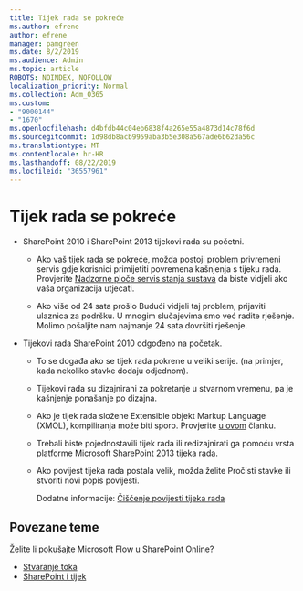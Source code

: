 ```yaml
---
title: Tijek rada se pokreće
ms.author: efrene
author: efrene
manager: pamgreen
ms.date: 8/2/2019
ms.audience: Admin
ms.topic: article
ROBOTS: NOINDEX, NOFOLLOW
localization_priority: Normal
ms.collection: Adm_O365
ms.custom:
- "9000144"
- "1670"
ms.openlocfilehash: d4bfdb44c04eb6838f4a265e55a4873d14c78f6d
ms.sourcegitcommit: 1d98db8acb9959aba3b5e308a567ade6b62da56c
ms.translationtype: MT
ms.contentlocale: hr-HR
ms.lasthandoff: 08/22/2019
ms.locfileid: "36557961"
---
```

# <a name="workflow-is-not-starting"></a>Tijek rada se pokreće

- SharePoint 2010 i SharePoint 2013 tijekovi rada su početni.

    - Ako vaš tijek rada se pokreće, možda postoji problem privremeni servis gdje korisnici primijetiti povremena kašnjenja s tijeku rada. Provjerite [Nadzorne ploče servis stanja sustava](https:/admin.microsoft.com/AdminPortal/Home#/servicehealth) da biste vidjeli ako vaša organizacija utjecati.

    - Ako više od 24 sata prošlo Budući vidjeli taj problem, prijaviti ulaznica za podršku. U mnogim slučajevima smo već radite rješenje. Molimo pošaljite nam najmanje 24 sata dovršiti rješenje.

- Tijekovi rada SharePoint 2010 odgođeno na početak.

    - To se događa ako se tijek rada pokrene u veliki serije. (na primjer, kada nekoliko stavke dodaju odjednom).

    - Tijekovi rada su dizajnirani za pokretanje u stvarnom vremenu, pa je kašnjenje ponašanje po dizajna.

   -  Ako je tijek rada složene Extensible objekt Markup Language (XMOL), kompiliranja može biti sporo. Provjerite [u ovom](https://support.microsoft.com/en-us/kb/3043697) članku.

    - Trebali biste pojednostavili tijek rada ili redizajnirati ga pomoću vrsta platforme Microsoft SharePoint 2013 tijeka rada.

    - Ako povijest tijeka rada postala velik, možda želite Pročisti stavke ili stvoriti novi popis povijesti.

        Dodatne informacije: [Čišćenje povijesti tijeka rada](https://blogs.technet.microsoft.com/marj/2015/08/07/sharepoint-2010-workflows-best-practice-purge-workflow-history-list-items/)


## <a name="related-topics"></a>Povezane teme
Želite li pokušajte Microsoft Flow u SharePoint Online?
- [Stvaranje toka](https://support.office.com/article/Create-a-flow-for-a-list-or-library-in-SharePoint-Online-or-OneDrive-for-Business-a9c3e03b-0654-46af-a254-20252e580d01) 
- [SharePoint i tijek](https://flow.microsoft.com/blog/sharepoint-and-flow/) 


